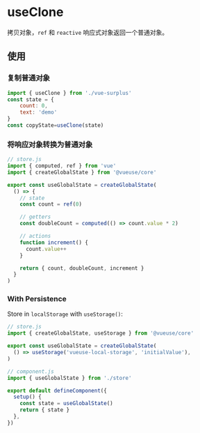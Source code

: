 
# useClone

拷贝对象，`ref` 和 `reactive` 响应式对象返回一个普通对象。

## 使用

### 复制普通对象

```js
import { useClone } from './vue-surplus'
const state = {
    count: 0,
    text: 'demo'
}
const copyState=useClone(state)
```

### 将响应对象转换为普通对象

```js
// store.js
import { computed, ref } from 'vue'
import { createGlobalState } from '@vueuse/core'

export const useGlobalState = createGlobalState(
  () => {
    // state
    const count = ref(0)

    // getters
    const doubleCount = computed(() => count.value * 2)

    // actions
    function increment() {
      count.value++
    }

    return { count, doubleCount, increment }
  }
)
```


### With Persistence

Store in `localStorage` with `useStorage()`:

```js
// store.js
import { createGlobalState, useStorage } from '@vueuse/core'

export const useGlobalState = createGlobalState(
  () => useStorage('vueuse-local-storage', 'initialValue'),
)
```

```js
// component.js
import { useGlobalState } from './store'

export default defineComponent({
  setup() {
    const state = useGlobalState()
    return { state }
  },
})
```
